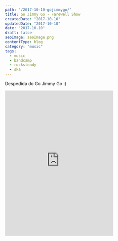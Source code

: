 ```yaml
---
path: "/2017-10-10-gojimmygo/"
title: Go Jimmy Go - Farewell Show
createdDate: "2017-10-10"
updatedDate: "2017-10-10"
date: "2017-10-10"
draft: false
seoImage: seoImage.png
contentType: blog
category: "music"
tags:
  - music
  - bandcamp
  - rocksteady
  - ska
---
```


Despedida do Go Jimmy Go :(

<iframe style="border: 0; width: 350px; height: 470px;" src="https://bandcamp.com/EmbeddedPlayer/album=3771109455/size=large/bgcol=ffffff/linkcol=0687f5/tracklist=false/transparent=true/" seamless><a href="http://gojimmygo.bandcamp.com/album/go-jimmy-go-a-hui-hou-20th-anniversary-farewell-show">Go Jimmy Go &quot;A Hui Hou&quot; 20th Anniversary &amp; Farewell Show by Go Jimmy Go</a></iframe>
